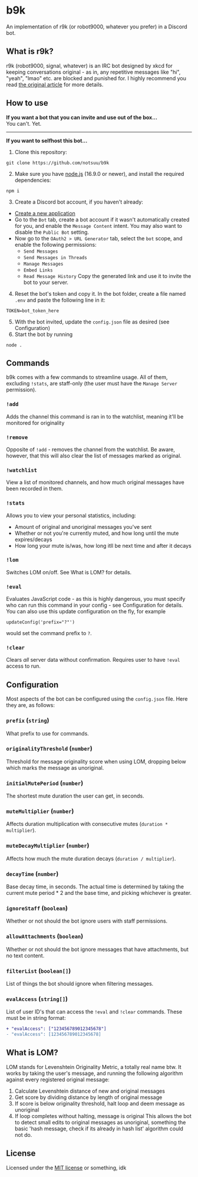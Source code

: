# b9k
An implementation of r9k (or robot9000, whatever you prefer) in a Discord bot.
## What is r9k?
r9k (robot9000, signal, whatever) is an IRC bot designed by xkcd for keeping conversations original - as in, any repetitive messages like "hi", "yeah", "lmao" etc. are blocked and punished for. I highly recommend you read [the original article](https://blog.xkcd.com/2008/01/14/robot9000-and-xkcd-signal-attacking-noise-in-chat/) for more details.
## How to use
**If you want a bot that you can invite and use out of the box...**<br>
You can't. Yet.<hr>
**If you want to selfhost this bot...**<br>
1. Clone this repository:
```
git clone https://github.com/notsuu/b9k
```
2. Make sure you have [node.js](https://nodejs.org/) (16.9.0 or newer), and install the required dependencies:
```
npm i
```
3. Create a Discord bot account, if you haven't already:
  - [Create a new application](https://discord.com/developers/applications?new_application=true)
  - Go to the `Bot` tab, create a bot account if it wasn't automatically created for you, and enable the `Message Content` intent. You may also want to disable the `Public Bot` setting.
  - Now go to the `OAuth2 > URL Generator` tab, select the `bot` scope, and enable the following permissions:
    - `Send Messages`
    - `Send Messages in Threads`
    - `Manage Messages`
    - `Embed Links`
    - `Read Message History`
    Copy the generated link and use it to invite the bot to your server.
4. Reset the bot's token and copy it. In the bot folder, create a file named `.env` and paste the following line in it:
  ```
  TOKEN=bot_token_here
  ```
5. With the bot invited, update the `config.json` file as desired (see Configuration)
6. Start the bot by running
  ```
  node .
  ```
## Commands
b9k comes with a few commands to streamline usage. All of them, excluding `!stats`, are staff-only (the user must have the `Manage Server` permission).
### `!add`
Adds the channel this command is ran in to the watchlist, meaning it'll be monitored for originality
### `!remove`
Opposite of `!add` - removes the channel from the watchlist. Be aware, however, that this will also clear the list of messages marked as original.
### `!watchlist`
View a list of monitored channels, and how much original messages have been recorded in them.
### `!stats`
Allows you to view your personal statistics, including:
- Amount of original and unoriginal messages you've sent
- Whether or not you're currently muted, and how long until the mute expires/decays
- How long your mute is/was, how long itll be next time and after it decays
### `!lom`
Switches LOM on/off. See What is LOM? for details.
### `!eval`
Evaluates JavaScript code - as this is highly dangerous, you must specify who can run this command in your config - see Configuration for details.
You can also use this update configuration on the fly, for example
```
updateConfig('prefix="?"')
```
would set the command prefix to `?`.
### `!clear`
Clears *all* server data without confirmation. Requires user to have `!eval` access to run.
## Configuration
Most aspects of the bot can be configured using the `config.json` file. Here they are, as follows:
### `prefix` (`string`)
What prefix to use for commands.
### `originalityThreshold` (`number`)
Threshold for message originality score when using LOM, dropping below which marks the message as unoriginal.
### `initialMutePeriod` (`number`)
The shortest mute duration the user can get, in seconds.
### `muteMultiplier` (`number`)
Affects duration multiplication with consecutive mutes (`duration * multiplier`).
### `muteDecayMultiplier` (`number`)
Affects how much the mute duration decays (`duration / multiplier`).
### `decayTime` (`number`)
Base decay time, in seconds. The actual time is determined by taking the current mute period * 2 and the base time, and picking whichever is greater.
### `ignoreStaff` (`boolean`)
Whether or not should the bot ignore users with staff permissions.
### `allowAttachments` (`boolean`)
Whether or not should the bot ignore messages that have attachments, but no text content.
### `filterList` (`boolean[]`)
List of things the bot should ignore when filtering messages.
### `evalAccess` (`string[]`)
List of user ID's that can access the `!eval` and `!clear` commands. These must be in string format:
```diff
+ "evalAccess": ["123456789012345678"]
- "evalAccess": [123456789012345678]
```
## What is LOM?
LOM stands for Levenshtein Originality Metric, a totally real name btw. It works by taking the user's message, and running the following algorithm against every registered original message:
1. Calculate Levenshtein distance of new and original messages
2. Get score by dividing distance by length of original message
3. If score is below originality threshold, halt loop and deem message as unoriginal
4. If loop completes without halting, message is original
This allows the bot to detect small edits to original messages as unoriginal, something the basic 'hash message, check if its already in hash list' algorithm could not do.
## License
Licensed under the [MIT license](LICENSE) or something, idk
